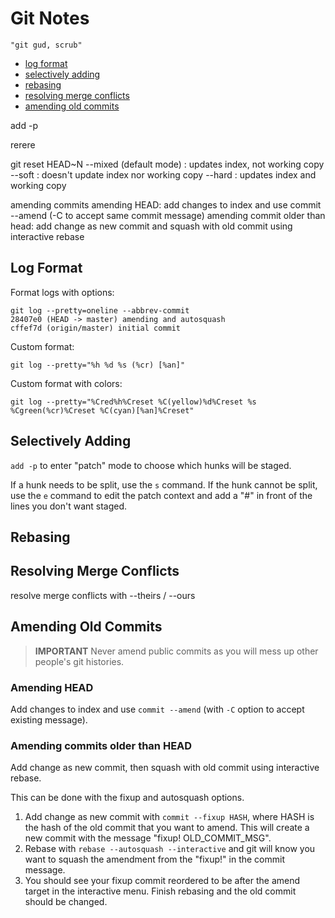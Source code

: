 # Git Notes
`"git gud, scrub"`

- [log format](#log-format)
- [selectively adding](#selectively-adding)
- [rebasing](#rebasing)
- [resolving merge conflicts](#resolving-merge-conflicts)
- [amending old commits](#amending-old-commits)

add -p

rerere

git reset HEAD~N
--mixed (default mode) : updates index, not working copy
--soft : doesn't update index nor working copy
--hard : updates index and working copy

amending commits
amending HEAD: add changes to index and use commit --amend (-C to accept same commit message)
amending commit older than head: add change as new commit and squash with old commit using interactive rebase

## Log Format
Format logs with options:
```
git log --pretty=oneline --abbrev-commit
28407e0 (HEAD -> master) amending and autosquash
cffef7d (origin/master) initial commit
```

Custom format:
```
git log --pretty="%h %d %s (%cr) [%an]"
```

Custom format with colors:
```
git log --pretty="%Cred%h%Creset %C(yellow)%d%Creset %s %Cgreen(%cr)%Creset %C(cyan)[%an]%Creset"
```
## Selectively Adding
`add -p` to enter "patch" mode to choose which hunks will be staged.

If a hunk needs to be split, use the `s` command. If the hunk cannot be split, use the `e` command to edit the patch context and add a "#" in front of the lines you don't want staged.


## Rebasing

## Resolving Merge Conflicts
resolve merge conflicts with --theirs / --ours

## Amending Old Commits
> **IMPORTANT** Never amend public commits as you will mess up other people's git histories.
### Amending HEAD
Add changes to index and use `commit --amend` (with `-C` option to accept existing message).

### Amending commits older than HEAD
Add change as new commit, then squash with old commit using interactive rebase. 

This can be done with the fixup and autosquash options.

1. Add change as new commit with `commit --fixup HASH`, where HASH is the hash of the old commit that you want to amend. This will create a new commit with the message "fixup! OLD_COMMIT_MSG".
2. Rebase with `rebase --autosquash --interactive` and git will know you want to squash the amendment from the "fixup!" in the commit message.
3. You should see your fixup commit reordered to be after the amend target in the interactive menu. Finish rebasing and the old commit should be changed.

